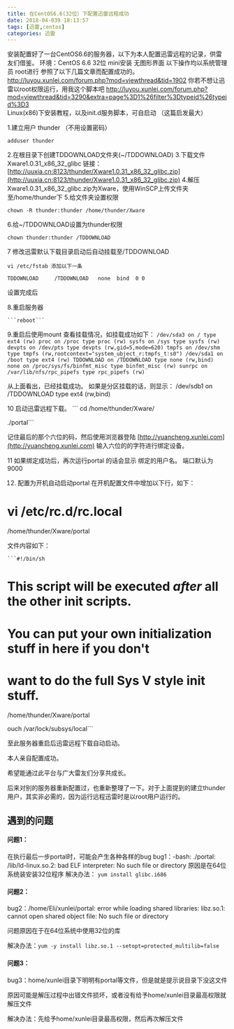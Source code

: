 ```yaml
---
title: 在CentOS6.6(32位）下配置迅雷远程成功
date: 2018-04-039 18:13:57
tags: [迅雷,centos]
categories: 迅雷
---
```

安装配置好了一台CentOS6.6的服务器，以下为本人配置迅雷远程的记录，供雷友们借鉴。
环境：CentOS 6.6 32位 mini安装 无图形界面
以下操作均以系统管理员 root进行
参照了以下几篇文章而配置成功的。
http://luyou.xunlei.com/forum.php?mod=viewthread&tid=1902  你若不想让迅雷以root权限运行，用我这个脚本吧
http://luyou.xunlei.com/forum.php?mod=viewthread&tid=3290&extra=page%3D1%26filter%3Dtypeid%26typeid%3D3 Linux(x86)下安装教程，以及init.d服务脚本，可自启动  （这篇启发最大）
<!--more-->

1.建立用户 thunder （不用设置密码） 
```
adduser thunder
```
2.在根目录下创建TDDOWNLOAD文件夹(~/TDDOWNLOAD)
3.下载文件 Xware1.0.31_x86_32_glibc  链接：
[http://uuxia.cn:8123/thunder/Xware1.0.31_x86_32_glibc.zip](http://uuxia.cn:8123/thunder/Xware1.0.31_x86_32_glibc.zip)
4.解压Xware1.0.31_x86_32_glibc.zip为Xware，使用WinSCP上传文件夹至/home/thunder下
5.给文件夹设置权限
```
chown -R thunder:thunder /home/thunder/Xware
```
6.给~/TDDOWNLOAD设置为thunder权限
```
chown thunder:thunder /TDDOWNLOAD
``` 
7 修改迅雷默认下载目录启动后自动挂载至/TDDOWNLOAD

```
vi /etc/fstab 添加以下一条

TDDOWNLOAD     /TDDOWNLOAD   none  bind  0 0

```
设置完成后

8.重启服务器

    ```reboot```

9.重启后使用mount 查看挂载情况，如挂载成功如下：
    ```/dev/sda3 on / type ext4 (rw)
proc on /proc type proc (rw)
sysfs on /sys type sysfs (rw)
devpts on /dev/pts type devpts (rw,gid=5,mode=620)
tmpfs on /dev/shm type tmpfs (rw,rootcontext="system_ubject_r:tmpfs_t:s0")
/dev/sda1 on /boot type ext4 (rw)
TDDOWNLOAD on /TDDOWNLOAD type none (rw,bind)
none on /proc/sys/fs/binfmt_misc type binfmt_misc (rw)
sunrpc on /var/lib/nfs/rpc_pipefs type rpc_pipefs (rw)```

从上面看出，已经挂载成功。
如果是分区挂载的话，则显示：
/dev/sdb1 on /TDDOWNLOAD type ext4 (rw,bind)


10 启动迅雷远程下载。
    ``` cd /home/thunder/Xware/

./portal```

记住最后的那个六位的码，然后使用浏览器登陆 [http://yuancheng.xunlei.com](http://yuancheng.xunlei.com) 输入六位的的字符进行绑定设备。

11 如果绑定成功后，再次运行portal 的话会显示 绑定的用户名。
端口默认为9000

12. 配置为开机自动启动portal
在开机配置文件中增加以下行，如下：
# vi /etc/rc.d/rc.local
/home/thunder/Xware/portal

文件内容如下：

    ```#!/bin/sh
#
# This script will be executed *after* all the other init scripts.
# You can put your own initialization stuff in here if you don't
# want to do the full Sys V style init stuff.

/home/thunder/Xware/portal

ouch /var/lock/subsys/local```


至此服务器重启后迅雷远程下载自动启动。

本人亲自配置成功。

希望能通过此平台与广大雷友们分享共成长。

后来对别的服务器重新配置过，也重新整理了一下。对于上面提到的建立thunder用户，其实非必需的，因为运行远程迅雷时是以root用户运行的。



## 遇到的问题

#### 问题1：
在执行最后一步portal时，可能会产生各种各样的bug
bug1：-bash: ./portal: /lib/ld-linux.so.2: bad ELF interpreter: No such file or directory
原因是在64位系统装安装32位程序
解决办法：
    ```yum install glibc.i686```

#### 问题2：
bug2：/home/Eli/xunlei/portal: error while loading shared libraries: libz.so.1: cannot open shared object file: No such file or directory

问题原因在于在64位系统中使用32位的库

解决办法：`yum -y install libz.so.1 --setopt=protected_multilib=false`

#### 问题3：
bug3：home/xunlei目录下明明有portal等文件，但是就是提示说目录下没这文件

原因可能是解压过程中出错文件损坏，或者没有给予home/xunlei目录最高权限就解压文件

解决办法：先给予home/xunlei目录最高权限，然后再次解压文件

